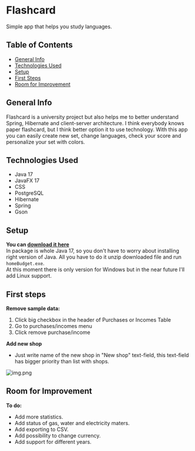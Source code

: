 # Flashcard
Simple app that helps you study languages.
## Table of Contents
* [General Info](#general-info)
* [Technologies Used](#technologies-used)
* [Setup](#setup)
* [First Steps](#first-steps)
* [Room for Improvement](#room-for-improvement)

## General Info
Flashcard is a university project but also helps me to better understand Spring, Hibernate and client-server architecture.
I think everybody knows paper flashcard, but I think better option it to use technology. With this app you 
can easily create new set, change languages, check your score and personalize your set with colors.

## Technologies Used
* Java 17
* JavaFX 17
* CSS
* PostgreSQL
* Hibernate
* Spring
* Gson

## Setup
**You can [download it here](https://github.com/bladeours/homeBudget/releases/tag/v0.0.1)**
<br>
In package is whole Java 17, so you don't have to worry about installing right version of Java. All you have to do it unzip downloaded file and run `homeBudget.exe`.
<br>
At this moment there is only version for Windows but in the near future I'll add Linux support.

## First steps
**Remove sample data:**
<br>
1. Click big checkbox in the header of Purchases or Incomes Table
2. Go to purchases/incomes menu
3. Click remove purchase/income

**Add new shop**
<br>
* Just write name of the new shop in "New shop" text-field, this text-field has bigger priority than list with shops.

![img.png](img/img.png)




## Room for Improvement
**To do:**
* Add more statistics.
* Add status of gas, water and electricity maters.
* Add exporting to CSV.
* Add possibility to change currency.
* Add support for different years.









